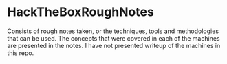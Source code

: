 # HackTheBoxRoughNotes
Consists of rough notes taken, or the techniques, tools and methodologies that can be used. The concepts that were covered in each of the machines are presented in the notes. I have not presented writeup of the machines in this repo. 
